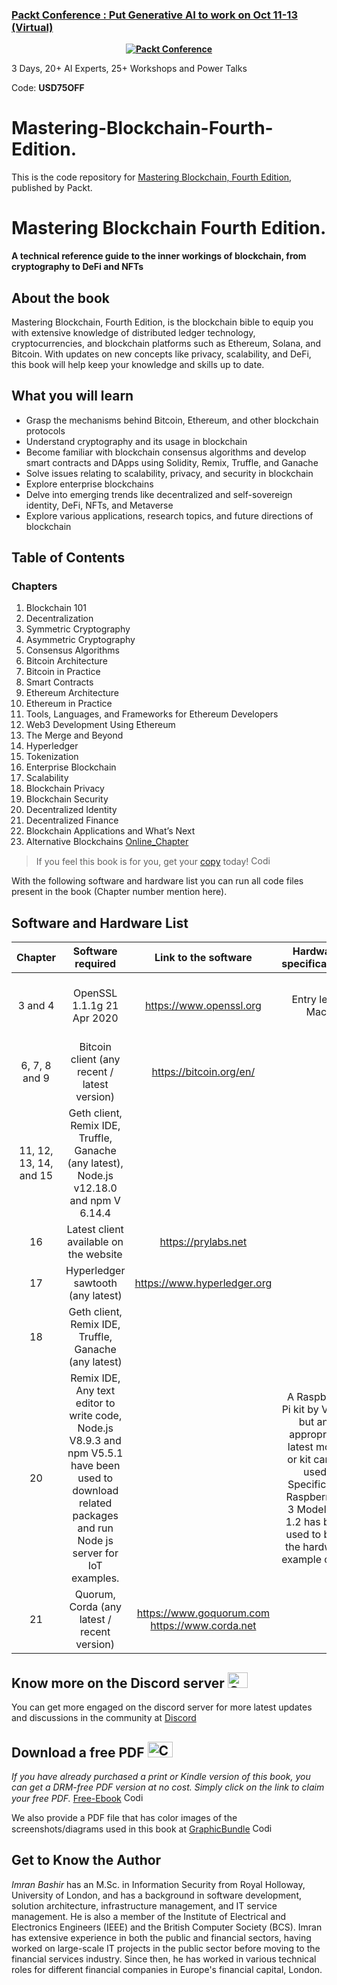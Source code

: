 
### [Packt Conference : Put Generative AI to work on Oct 11-13 (Virtual)](https://packt.link/JGIEY)

<b><p align='center'>[![Packt Conference](https://hub.packtpub.com/wp-content/uploads/2023/08/put-generative-ai-to-work-packt.png)](https://packt.link/JGIEY)</p></b> 
3 Days, 20+ AI Experts, 25+ Workshops and Power Talks 

Code: <b>USD75OFF</b>

# Mastering-Blockchain-Fourth-Edition.
This is the code repository for [Mastering Blockchain, Fourth Edition](https://www.amazon.com/Mastering-Blockchain-technical-blockchain-cryptography/dp/1803241063), published by Packt.


# Mastering Blockchain Fourth Edition.
**A technical reference guide to the inner workings of blockchain, from cryptography to DeFi and NFTs**

## About the book

Mastering Blockchain, Fourth Edition, is the blockchain bible to equip you with extensive knowledge of distributed ledger technology, cryptocurrencies, and blockchain platforms such as Ethereum, Solana, and Bitcoin. With updates on new concepts like privacy, scalability, and DeFi, this book will help keep your knowledge and skills up to date.

## What you will learn
- Grasp the mechanisms behind Bitcoin, Ethereum, and other blockchain protocols
- Understand cryptography and its usage in blockchain
- Become familiar with blockchain consensus algorithms and develop smart contracts and DApps using Solidity, Remix, Truffle, and Ganache
- Solve issues relating to scalability, privacy, and security in blockchain
- Explore enterprise blockchains
- Delve into emerging trends like decentralized and self-sovereign identity, DeFi, NFTs, and Metaverse
- Explore various applications, research topics, and future directions of blockchain


## Table of Contents
### Chapters
1. Blockchain 101
2. Decentralization
3. Symmetric Cryptography
4. Asymmetric Cryptography
5. Consensus Algorithms
6. Bitcoin Architecture
7. Bitcoin in Practice
8. Smart Contracts
9. Ethereum Architecture
10. Ethereum in Practice
11. Tools, Languages, and Frameworks for Ethereum Developers
12. Web3 Development Using Ethereum
13. The Merge and Beyond
14. Hyperledger
15. Tokenization
16. Enterprise Blockchain
17. Scalability
18. Blockchain Privacy
19. Blockchain Security
20. Decentralized Identity
21. Decentralized Finance
22. Blockchain Applications and What’s Next
23. Alternative Blockchains [Online_Chapter](https://packt.link/OceZK)



> If you feel this book is for you, get your [copy](https://www.amazon.com/Mastering-Blockchain-technical-blockchain-cryptography-ebook/dp/B0B4P2VC76) today! <img alt="Coding" height="15" width="35"  src="https://media.tenor.com/ex_HDD_k5P8AAAAi/habbo-habbohotel.gif">


With the following software and hardware list you can run all code files present in the book (Chapter number mention here).

## Software and Hardware List

| Chapter | Software required    | Link to the software    | Hardware specifications    | OS required    |
|:---:  |:---:  |:---:  |:---:  |:---:  |
| 3 and 4  | OpenSSL 1.1.1g 21 Apr 2020 | https://www.openssl.org | Entry level Mac | macOS Catalina OR Linux Ubuntu |
| 6, 7, 8 and 9  | Bitcoin client (any recent / latest version) | https://bitcoin.org/en/ |  |  |
| 11, 12, 13, 14, and 15  | Geth client, Remix IDE, Truffle, Ganache (any latest), Node.js v12.18.0 and npm V 6.14.4 |  |  |  |
| 16 | Latest client available on the website | https://prylabs.net |  |  |
| 17 | Hyperledger sawtooth (any latest) | https://www.hyperledger.org |  |  | 
| 18 | Geth client, Remix IDE, Truffle, Ganache (any latest)  |    |    |    |
| 20 | Remix IDE, Any text editor to write code, Node.js V8.9.3 and npm V5.5.1 have been used to download related packages and run Node js server for IoT examples. |    | A Raspberry Pi kit by Vilros, but any appropriate latest model or kit can be used. Specifically, Raspberry Pi 3 Model B V 1.2 has been used to build the hardware example of IoT   |    |
| 21 | Quorum, Corda (any latest / recent version)  | https://www.goquorum.com  https://www.corda.net   |    |    |

## Know more on the Discord server <img alt="Coding" height="25" width="32"  src="https://cliply.co/wp-content/uploads/2021/08/372108630_DISCORD_LOGO_400.gif">
You can get more engaged on the discord server for more latest updates and discussions in the community at [Discord](https://packt.link/ips2H) 

## Download a free PDF <img alt="Coding" height="25" width="40" src="https://emergency.com.au/wp-content/uploads/2021/03/free.gif">

_If you have already purchased a print or Kindle version of this book, you can get a DRM-free PDF version at no cost. Simply click on the link to claim your free PDF._
[Free-Ebook](https://www.packtpub.com/product/mastering-blockchain-fourth-edition/9781803241067) <img alt="Coding" height="15" width="35"  src="https://media.tenor.com/ex_HDD_k5P8AAAAi/habbo-habbohotel.gif">

We also provide a PDF file that has color images of the screenshots/diagrams used in this book at [GraphicBundle](https://packt.link/5y4vk) <img alt="Coding" height="15" width="35"  src="https://media.tenor.com/ex_HDD_k5P8AAAAi/habbo-habbohotel.gif">


## Get to Know the Author
_Imran Bashir_ has an M.Sc. in Information Security from Royal Holloway, University of London, and has a background in software development, solution architecture, infrastructure management, and IT service management. He is also a member of the Institute of Electrical and Electronics Engineers (IEEE) and the British Computer Society (BCS). Imran has extensive experience in both the public and financial sectors, having worked on large-scale IT projects in the public sector before moving to the financial services industry. Since then, he has worked in various technical roles for different financial companies in Europe's financial capital, London.
